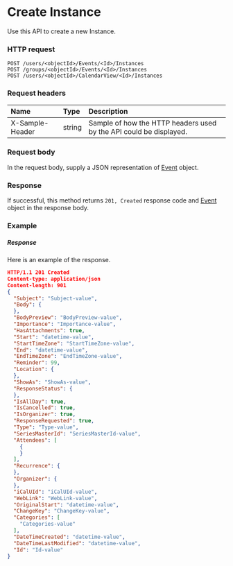 # Create Instance

Use this API to create a new Instance.
### HTTP request
```http
POST /users/<objectId>/Events/<Id>/Instances
POST /groups/<objectId>/Events/<Id>/Instances
POST /users/<objectId>/CalendarView/<Id>/Instances

```
### Request headers
| Name       | Type | Description|
|:---------------|:--------|:----------|
| X-Sample-Header  | string  | Sample of how the HTTP headers used by the API could be displayed.|

### Request body
In the request body, supply a JSON representation of [Event](../resources/event.md) object.


### Response
If successful, this method returns `201, Created` response code and [Event](../resources/event.md) object in the response body.

### Example
##### Response
Here is an example of the response.
```json
HTTP/1.1 201 Created
Content-type: application/json
Content-length: 901
{
  "Subject": "Subject-value",
  "Body": {
  },
  "BodyPreview": "BodyPreview-value",
  "Importance": "Importance-value",
  "HasAttachments": true,
  "Start": "datetime-value",
  "StartTimeZone": "StartTimeZone-value",
  "End": "datetime-value",
  "EndTimeZone": "EndTimeZone-value",
  "Reminder": 99,
  "Location": {
  },
  "ShowAs": "ShowAs-value",
  "ResponseStatus": {
  },
  "IsAllDay": true,
  "IsCancelled": true,
  "IsOrganizer": true,
  "ResponseRequested": true,
  "Type": "Type-value",
  "SeriesMasterId": "SeriesMasterId-value",
  "Attendees": [
    {
    }
  ],
  "Recurrence": {
  },
  "Organizer": {
  },
  "iCalUId": "iCalUId-value",
  "WebLink": "WebLink-value",
  "OriginalStart": "datetime-value",
  "ChangeKey": "ChangeKey-value",
  "Categories": [
    "Categories-value"
  ],
  "DateTimeCreated": "datetime-value",
  "DateTimeLastModified": "datetime-value",
  "Id": "Id-value"
}
```

<!-- uuid: 0c36ea81-68ea-4ca3-999c-d669c34282a8
2015-10-09 18:34:12 UTC -->